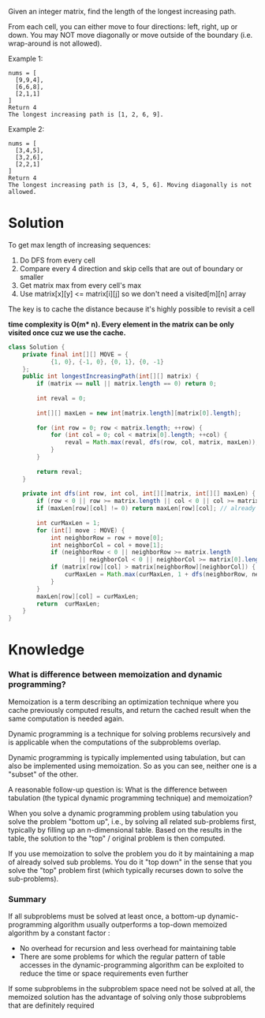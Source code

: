 Given an integer matrix, find the length of the longest increasing path.

From each cell, you can either move to four directions: left, right, up or down. You may NOT move diagonally or move outside of the boundary (i.e. wrap-around is not allowed).

Example 1:    

```
nums = [
  [9,9,4],
  [6,6,8],
  [2,1,1]
]
Return 4
The longest increasing path is [1, 2, 6, 9].
```

Example 2:  


```
nums = [
  [3,4,5],
  [3,2,6],
  [2,2,1]
]
Return 4
The longest increasing path is [3, 4, 5, 6]. Moving diagonally is not allowed.
```

# Solution

To get max length of increasing sequences:

1. Do DFS from every cell
2. Compare every 4 direction and skip cells that are out of boundary or smaller
3. Get matrix max from every cell's max
4. Use matrix[x][y] <= matrix[i][j] so we don't need a visited[m][n] array

The key is to cache the distance because it's highly possible to revisit a cell

__time complexity is O(m* n). Every element in the matrix can be only visited once cuz we use the cache.__  
  
```java
class Solution {
    private final int[][] MOVE = {
            {1, 0}, {-1, 0}, {0, 1}, {0, -1}
    };
    public int longestIncreasingPath(int[][] matrix) {
        if (matrix == null || matrix.length == 0) return 0;
        
        int reval = 0;
        
        int[][] maxLen = new int[matrix.length][matrix[0].length];
        
        for (int row = 0; row < matrix.length; ++row) {
            for (int col = 0; col < matrix[0].length; ++col) {
                reval = Math.max(reval, dfs(row, col, matrix, maxLen));
            }
        }
        
        return reval;
    }
    
    private int dfs(int row, int col, int[][]matrix, int[][] maxLen) {
        if (row < 0 || row >= matrix.length || col < 0 || col >= matrix[0].length) return 0;
        if (maxLen[row][col] != 0) return maxLen[row][col]; // already calculated.
        
        int curMaxLen = 1;
        for (int[] move : MOVE) {
            int neighborRow = row + move[0];
            int neighborCol = col + move[1];
            if (neighborRow < 0 || neighborRow >= matrix.length 
                    || neighborCol < 0 || neighborCol >= matrix[0].length) continue;
            if (matrix[row][col] > matrix[neighborRow][neighborCol]) {
                curMaxLen = Math.max(curMaxLen, 1 + dfs(neighborRow, neighborCol, matrix, maxLen));
            }
        }
        maxLen[row][col] = curMaxLen;
        return  curMaxLen;
    }
}
```

# Knowledge

### What is difference between memoization and dynamic programming?

Memoization is a term describing an optimization technique where you cache previously computed results, and return the cached result when the same computation is needed again.

Dynamic programming is a technique for solving problems recursively and is applicable when the computations of the subproblems overlap.

Dynamic programming is typically implemented using tabulation, but can also be implemented using memoization. So as you can see, neither one is a "subset" of the other.

A reasonable follow-up question is: What is the difference between tabulation (the typical dynamic programming technique) and memoization?

When you solve a dynamic programming problem using tabulation you solve the problem "bottom up", i.e., by solving all related sub-problems first, typically by filling up an n-dimensional table. Based on the results in the table, the solution to the "top" / original problem is then computed.

If you use memoization to solve the problem you do it by maintaining a map of already solved sub problems. You do it "top down" in the sense that you solve the "top" problem first (which typically recurses down to solve the sub-problems).

### Summary

If all subproblems must be solved at least once, a bottom-up dynamic-programming algorithm usually outperforms a top-down memoized algorithm by a constant factor : 
* No overhead for recursion and less overhead for maintaining table  
* There are some problems for which the regular pattern of table accesses in the dynamic-programming algorithm can be exploited to reduce the time or space requirements even further   

If some subproblems in the subproblem space need not be solved at all, the memoized solution has the advantage of solving only those subproblems that are definitely required
